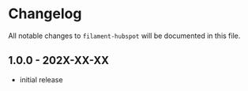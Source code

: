 # Changelog

All notable changes to `filament-hubspot` will be documented in this file.

## 1.0.0 - 202X-XX-XX

- initial release
